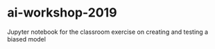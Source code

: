 # ai-workshop-2019
Jupyter notebook for the classroom exercise on creating and testing a biased model
